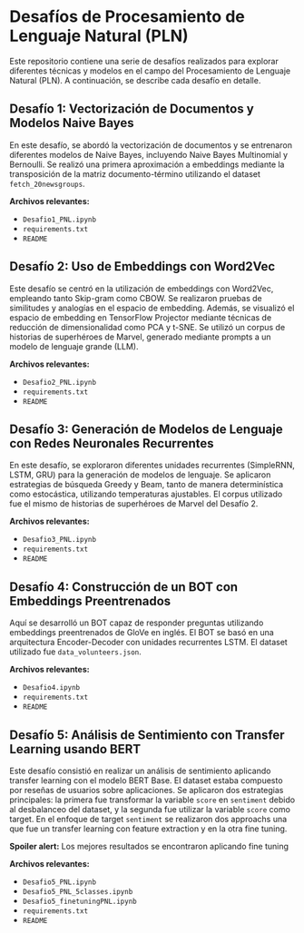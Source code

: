 # Desafíos de Procesamiento de Lenguaje Natural (PLN)

Este repositorio contiene una serie de desafíos realizados para explorar diferentes técnicas y modelos en el campo del Procesamiento de Lenguaje Natural (PLN). A continuación, se describe cada desafío en detalle.

## Desafío 1: Vectorización de Documentos y Modelos Naive Bayes

En este desafío, se abordó la vectorización de documentos y se entrenaron diferentes modelos de Naive Bayes, incluyendo Naive Bayes Multinomial y Bernoulli. Se realizó una primera aproximación a embeddings mediante la transposición de la matriz documento-término utilizando el dataset `fetch_20newsgroups`.

**Archivos relevantes:**
- `Desafio1_PNL.ipynb`
- `requirements.txt`
- `README`

## Desafío 2: Uso de Embeddings con Word2Vec

Este desafío se centró en la utilización de embeddings con Word2Vec, empleando tanto Skip-gram como CBOW. Se realizaron pruebas de similitudes y analogías en el espacio de embedding. Además, se visualizó el espacio de embedding en TensorFlow Projector mediante técnicas de reducción de dimensionalidad como PCA y t-SNE. Se utilizó un corpus de historias de superhéroes de Marvel, generado mediante prompts a un modelo de lenguaje grande (LLM).

**Archivos relevantes:**
- `Desafio2_PNL.ipynb`
- `requirements.txt`
- `README`

## Desafío 3: Generación de Modelos de Lenguaje con Redes Neuronales Recurrentes

En este desafío, se exploraron diferentes unidades recurrentes (SimpleRNN, LSTM, GRU) para la generación de modelos de lenguaje. Se aplicaron estrategias de búsqueda Greedy y Beam, tanto de manera determinística como estocástica, utilizando temperaturas ajustables. El corpus utilizado fue el mismo de historias de superhéroes de Marvel del Desafío 2.

**Archivos relevantes:**
- `Desafio3_PNL.ipynb`
- `requirements.txt`
- `README`

## Desafío 4: Construcción de un BOT con Embeddings Preentrenados

Aquí se desarrolló un BOT capaz de responder preguntas utilizando embeddings preentrenados de GloVe en inglés. El BOT se basó en una arquitectura Encoder-Decoder con unidades recurrentes LSTM. El dataset utilizado fue `data_volunteers.json`.

**Archivos relevantes:**
- `Desafio4.ipynb`
- `requirements.txt`
- `README`

## Desafío 5: Análisis de Sentimiento con Transfer Learning usando BERT

Este desafío consistió en realizar un análisis de sentimiento aplicando transfer learning con el modelo BERT Base. El dataset estaba compuesto por reseñas de usuarios sobre aplicaciones. Se aplicaron dos estrategias principales: la primera fue transformar la variable `score` en `sentiment` debido al desbalanceo del dataset, y la segunda fue utilizar la variable `score` como target. En el enfoque de target `sentiment` se realizaron dos approachs una que fue un transfer learning con feature extraction y en la otra fine tuning.

**Spoiler alert:** Los mejores resultados se encontraron aplicando fine tuning

**Archivos relevantes:**
- `Desafio5_PNL.ipynb`
- `Desafio5_PNL_5classes.ipynb`
- `Desafio5_finetuningPNL.ipynb`
- `requirements.txt`
- `README`



